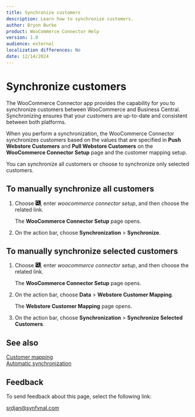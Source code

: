 ```yaml
---
title: Synchronize customers
description: Learn how to synchronize customers.
author: Bryon Burke
product: WooCommerce Connector Help
version: 1.0
audience: external
localization differences: No
date: 12/14/2024
---
```


<!-- markdownlint-disable MD006 MD007 MD009 MD024 MD025 MD033 -->
<!--// cspell:ignore  markdownlint allowfullscreen keyframes woocommerce webstore -->

# Synchronize customers

The WooCommerce Connector app provides the capability for you to synchronize customers between WooCommerce and Business Central. Synchronizing ensures that your customers are up-to-date and consistent between both platforms. 

When you perform a synchronization, the WooCommerce Connector synchronizes customers based on the values that are specified in <b>Push Webstore Customers</b> and <b>Pull Webstore Customers</b> on the <b>WooCommerce Connector Setup</b> page and the customer mapping setup.

You can synchronize all customers or choose to synchronize only selected customers.

## To manually synchronize all customers

1. Choose ![Lightbulb that opens the Tell Me feature.](media/ui-search/search_small.png "Tell me what you want to do"), enter <i>woocommerce connector setup</i>, and then choose the related link.

   The <b>WooCommerce Connector Setup</b> page opens.

1. On the action bar, choose <b>Synchronization</b> > <b>Synchronize</b>.

## To manually synchronize selected customers

1. Choose ![Lightbulb that opens the Tell Me feature.](media/ui-search/search_small.png "Tell me what you want to do"), enter <i>woocommerce connector setup</i>, and then choose the related link.

   The <b>WooCommerce Connector Setup</b> page opens.

1. On the action bar, choose <b>Data</b> > <b>Webstore Customer Mapping</b>.

   The <b>Webstore Customer Mapping</b> page opens.

1. On the action bar, choose <b>Synchronization</b> > <b>Synchronize Selected Customers</b>.

## See also

[Customer mapping](customer-mapping.md)  
[Automatic synchronization](automatic-synchronization.md)  

## Feedback

To send feedback about this page, select the following link:

[srdjan@synfynal.com](mailto:srdjan@synfynal.com?subject=Documentation%20Feedback%20Product%20Docs:%20synchronize-customers)
